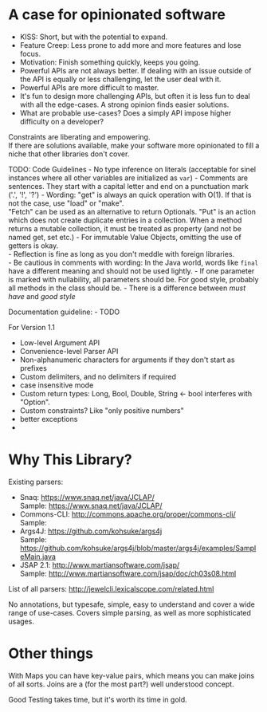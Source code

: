 # A case for opinionated software
 - KISS: Short, but with the potential to expand.  
 - Feature Creep: Less prone to add more and more features and lose focus.  
 - Motivation: Finish something quickly, keeps you going.  
 - Powerful APIs are not always better. If dealing with an issue outside of the API is equally or less challenging, let the user deal with it.  
 - Powerful APIs are more difficult to master.  
 - It's fun to design more challenging APIs, but often it is less fun to deal with all the edge-cases. A strong opinion finds easier solutions.  
 - What are probable use-cases? Does a simply API impose higher difficulty on a developer?  

Constraints are liberating and empowering.  
If there are solutions available, make your software more opinionated to fill a niche that other libraries don't cover.  

TODO: Code Guidelines
    - No type inference on literals (acceptable for sinel instances where all other variables are initialized as `var`)
    - Comments are sentences. They start with a capital letter and end on a punctuation mark ('.', '!', '?')
    - Wording: "get" is always an quick operation with O(1). If that is not the case, use "load" or "make".  
               "Fetch" can be used as an alternative to return Optionals.
               "Put" is an action which does not create duplicate entries in a collection.
               When a method returns a mutable collection, it must be treated as property (and not be named get, set etc.) 
    - For immutable Value Objects, omitting the use of getters is okay.  
    - Reflection is fine as long as you don't meddle with foreign libraries.  
    - Be cautious in comments with wording: In the Java world, words like `final` have a different meaning and should not be used lightly.
    - If one parameter is marked with nullability, all parameters should be. For good style, probably all methods in the class should be.
    - There is a difference between _must have_ and _good style_

Documentation guideline:
    - TODO

For Version 1.1
 - Low-level Argument API
 - Convenience-level Parser API
 - Non-alphanumeric characters for arguments if they don't start as prefixes
 - Custom delimiters, and no delimiters if required
 - case insensitive mode
 - Custom return types: Long, Bool, Double, String <- bool interferes with "Option".
 - Custom constraints? Like "only positive numbers"
 - better exceptions
 - 

# Why This Library?
Existing parsers:
 - Snaq: https://www.snaq.net/java/JCLAP/  
   Sample: https://www.snaq.net/java/JCLAP/  
 - Commons-CLI: http://commons.apache.org/proper/commons-cli/  
   Sample:  
 - Args4J: https://github.com/kohsuke/args4j  
   Sample: https://github.com/kohsuke/args4j/blob/master/args4j/examples/SampleMain.java  
 - JSAP 2.1: http://www.martiansoftware.com/jsap/  
   Sample: http://www.martiansoftware.com/jsap/doc/ch03s08.html  

List of all parsers: http://jewelcli.lexicalscope.com/related.html

No annotations, but typesafe, simple, easy to understand and cover a wide range of use-cases.
Covers simple parsing, as well as more sophisticated usages.

# Other things

With Maps you can have key-value pairs, which means you can make joins of all sorts.
Joins are a (for the most part?) well understood concept.

Good Testing takes time, but it's worth its time in gold.
